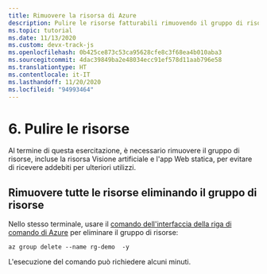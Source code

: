 ```yaml
---
title: Rimuovere la risorsa di Azure
description: Pulire le risorse fatturabili rimuovendo il gruppo di risorse con un comando dell'interfaccia della riga di comando di Azure.
ms.topic: tutorial
ms.date: 11/13/2020
ms.custom: devx-track-js
ms.openlocfilehash: 0b425ce873c53ca95628cfe8c3f68ea4b010aba3
ms.sourcegitcommit: 4dac39849ba2e48034ecc91ef578d11aab796e58
ms.translationtype: HT
ms.contentlocale: it-IT
ms.lasthandoff: 11/20/2020
ms.locfileid: "94993464"
---
```

# <a name="6-clean-up-resources"></a>6. Pulire le risorse

Al termine di questa esercitazione, è necessario rimuovere il gruppo di risorse, incluse la risorsa Visione artificiale e l'app Web statica, per evitare di ricevere addebiti per ulteriori utilizzi. 

## <a name="remove-all-the-resources-by-removing-resource-group"></a>Rimuovere tutte le risorse eliminando il gruppo di risorse

Nello stesso terminale, usare il [comando dell'interfaccia della riga di comando di Azure](/cli/azure/group?view=azure-cli-latest#az_group_delete) per eliminare il gruppo di risorse:

```azurecli
az group delete --name rg-demo  -y
```

L'esecuzione del comando può richiedere alcuni minuti. 
